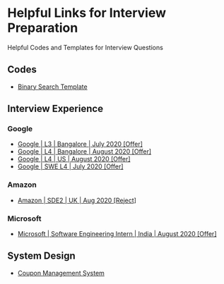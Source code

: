# Helpful Links for Interview Preparation #
Helpful Codes and Templates for Interview Questions

## Codes ##
* <a href="https://leetcode.com/discuss/general-discussion/786126/python-powerful-ultimate-binary-search-template-solved-many-problems" target="_blank">Binary Search Template</a>

## Interview Experience ##

### Google ###
  * <a href="https://leetcode.com/discuss/interview-experience/776280/Google-or-L3-or-Bangalore-or-July-2020-Offer" target="_blank">Google | L3 | Bangalore | July 2020 [Offer]</a>
  * <a href="https://leetcode.com/discuss/interview-experience/785906/google-l4-bangalore-august-2020-offer" target="_blank">Google | L4 | Bangalore | August 2020 [Offer]</a>
  * <a href="https://leetcode.com/discuss/interview-experience/788696/google-l4-virtual-on-site-offer" target="_blank">Google | L4 | US | August 2020 [Offer]</a>
  * <a href="https://leetcode.com/discuss/interview-experience/799918/google-swe-l4-july-2020-offer" target="_blank">Google | SWE L4 | July 2020 [Offer]</a>
### Amazon ### 
  * <a href="https://leetcode.com/discuss/interview-experience/789388/Amazon-or-SDE2-or-UK-or-Aug-2020-Reject" target="_blank">Amazon | SDE2 | UK | Aug 2020 [Reject]</a>
### Microsoft ### 
  * <a href="https://leetcode.com/discuss/interview-experience/807373/microsoft-software-engineering-intern-india-august-2020-offer" target="_blank">Microsoft | Software Engineering Intern | India | August 2020 [Offer]</a>
 
## System Design ##
* <a href="https://leetcode.com/discuss/interview-question/system-design/786972/coupon-management-system-system-design-interview" target="_blank">Coupon Management System</a>
